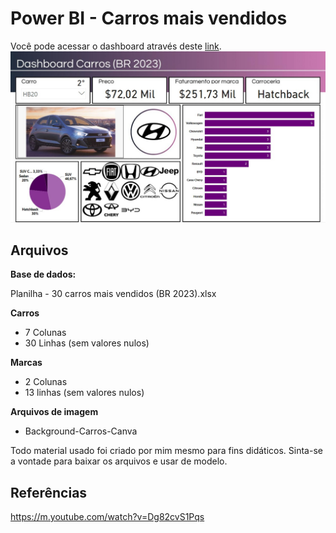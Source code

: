 # Power BI - Carros mais vendidos

Você pode acessar o dashboard através deste [link](https://app.powerbi.com/view?r=eyJrIjoiMzdhNTM5YTQtNWFmNC00NmQ2LWFjYzktODY4NjM5MzdkZDY4IiwidCI6IjU5MGYyZjMyLWU2OTgtNDFmMy1iZTMzLTU2ZDFmNzMwNjNmZSJ9).
![Dashboard](https://github.com/yuri98s/power-bi-carros-mais-vendidos/blob/main/Dashboard/Dashboard.jpeg)
## Arquivos
**Base de dados:**

Planilha - 30 carros mais vendidos (BR 2023).xlsx

**Carros**
* 7 Colunas
* 30 Linhas (sem valores nulos)
  
**Marcas**
* 2 Colunas
* 13 linhas (sem valores nulos)

**Arquivos de imagem**
* Background-Carros-Canva


Todo material usado foi criado por mim mesmo para fins didáticos. Sinta-se a vontade para baixar os arquivos e usar de modelo.

## Referências

https://m.youtube.com/watch?v=Dg82cvS1Pqs
